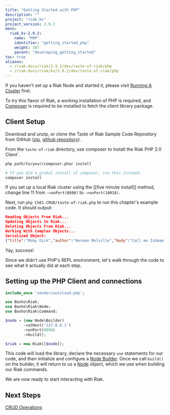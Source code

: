 ```yaml
---
title: "Getting Started with PHP"
description: ""
project: "riak_kv"
project_version: 2.9.2
menu:
  riak_kv-2.9.2:
    name: "PHP"
    identifier: "getting_started_php"
    weight: 107
    parent: "developing_getting_started"
toc: true
aliases:
  - /riak-docs/riak/2.9.2/dev/taste-of-riak/php
  - /riak-docs/riak/kv/2.9.2/dev/taste-of-riak/php
---
```


If you haven't set up a Riak Node and started it, please visit [Running A Cluster]({{<baseurl>}}riak/kv/2.9.2/using/running-a-cluster) first.

To try this flavor of Riak, a working installation of PHP is required, and [Composer](https://getcomposer.org/) is required to be installed to fetch the client library package. 

## Client Setup
Download and unzip, or clone the Taste of Riak Sample Code Repository from GitHub ([zip](https://github.com/basho/taste-of-riak/archive/master.zip), [github repository](https://github.com/basho/taste-of-riak)).

From the `taste-of-riak` directory, use composer to install the Riak PHP 2.0 Client`.

```bash
php path/to/your/composer.phar install

# If you did a global install of composer, run this instead:
composer install
```

If you set up a local Riak cluster using the [[five minute install]] method, change line 11 from `->onPort(8098)` to `->onPort(10018)`.

Next, run `php Ch01-CRUD/taste-of-riak.php` to run this chapter's example code. It should output:

```json
Reading Objects From Riak...
Updating Objects In Riak...
Deleting Objects From Riak...
Working With Complex Objects...
Serialized Object:
{"title":"Moby Dick","author":"Herman Melville","body":"Call me Ishmael. Some years ago...","isbn":"1111979723","copiesOwned":3}
```

Yay, success!

Since we didn't use PHP's REPL environment, let's walk through the code
to see what it actually did at each step.

## Setting up the PHP Client and connections

```php
include_once 'vendor/autoload.php';

use Basho\Riak;
use Basho\Riak\Node;
use Basho\Riak\Command;

$node = (new Node\Builder)
        ->atHost('127.0.0.1')
        ->onPort(8098)
        ->build();

$riak = new Riak([$node]);
```

This code will load the library, declare the necessary `use` statements for our code, and then initialize and configure a [Node Builder](http://basho.github.io/riak-php-client/class-Basho.Riak.Node.Builder.html).
Once we call `build()` on the builder, it will return to us a [Node](http://basho.github.io/riak-php-client/class-Basho.Riak.Node.html) object, which we use when building our Riak commands. 

We are now ready to start interacting with Riak.

## Next Steps

[CRUD Operations]({{<baseurl>}}riak/kv/2.9.2/developing/getting-started/php/crud-operations)
